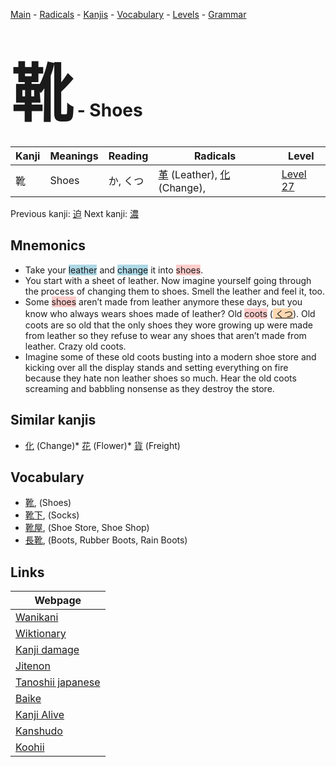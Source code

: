 <style> bigfont {font-size: 100px}</style>
[Main](../index.md) -
[Radicals](../radicals.md) -
[Kanjis](../kanjis.md) -
[Vocabulary](../vocabulary.md) -
[Levels](../levels.md) -
[Grammar](../grammar.md)
# <bigfont> 靴</bigfont> - Shoes 

| Kanji | Meanings | Reading | Radicals | Level |
| --- | --- | --- | --- | --- |
| 靴 | Shoes | か, くつ | [革](../radicals/革.md) (Leather), [化](../radicals/化.md) (Change),  | [Level 27](../levels/wk_level27.md) |

Previous kanji: [迫](迫.md) Next kanji: [濃](濃.md) 

## Mnemonics
 * Take your <span style="background-color:#ADD8E6"> leather</span> and <span style="background-color:#ADD8E6"> change</span> it into <span style="background-color:#ffcccb"> shoes</span>.
* You start with a sheet of leather. Now imagine yourself going through the process of changing them to shoes. Smell the leather and feel it, too.
* Some <span style="background-color:#ffcccb"> shoes</span> aren’t made from leather anymore these days, but you know who always wears shoes made of leather? Old <span style="background-color:#ffcccb"> coots</span> (<span style="background-color:#fed8b1"> [くつ](https://jisho.org/search/くつ)</span>). Old coots are so old that the only shoes they wore growing up were made from leather so they refuse to wear any shoes that aren’t made from leather. Crazy old coots.
* Imagine some of these old coots busting into a modern shoe store and kicking over all the display stands and setting everything on fire because they hate non leather shoes so much. Hear the old coots screaming and babbling nonsense as they destroy the store.


## Similar kanjis
 * [化](化.md) (Change)* [花](花.md) (Flower)* [貨](貨.md) (Freight)


## Vocabulary
 * [靴](../vocabulary/靴.md), (Shoes)
* [靴下](../vocabulary/靴.md), (Socks)
* [靴屋](../vocabulary/靴.md), (Shoe Store, Shoe Shop)
* [長靴](../vocabulary/靴.md), (Boots, Rubber Boots, Rain Boots)



## Links 

| Webpage |
| --- |
| [Wanikani          ](https://www.wanikani.com/kanji/靴) |
| [Wiktionary        ](https://en.wiktionary.org/wiki/靴) |
| [Kanji damage      ](http://www.kanjidamage.com/kanji/search?utf8=✓&q=靴) |
| [Jitenon           ](https://jitenon.com/kanji/靴) |
| [Tanoshii japanese ](https://www.tanoshiijapanese.com/dictionary/kanji.cfm?k=靴) |
| [Baike             ](https://baike.baidu.com/item/靴) |
| [Kanji Alive       ](https://app.kanjialive.com/靴) |
| [Kanshudo          ](https://www.kanshudo.com/searchmn?q=靴) |
| [Koohii            ](https://kanji.koohii.com/study/kanji/靴) |
